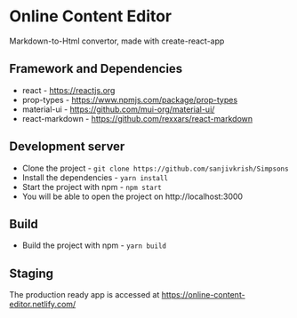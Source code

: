 # Online Content Editor

Markdown-to-Html convertor, made with create-react-app

## Framework and Dependencies

* react - https://reactjs.org
* prop-types - https://www.npmjs.com/package/prop-types
* material-ui - https://github.com/mui-org/material-ui/
* react-markdown - https://github.com/rexxars/react-markdown


## Development server

* Clone the project - `git clone https://github.com/sanjivkrish/Simpsons`
* Install the dependencies - `yarn install`
* Start the project with npm - `npm start`
* You will be able to open the project on http://localhost:3000

## Build

* Build the project with npm - `yarn build`

## Staging

The production ready app is accessed at https://online-content-editor.netlify.com/

